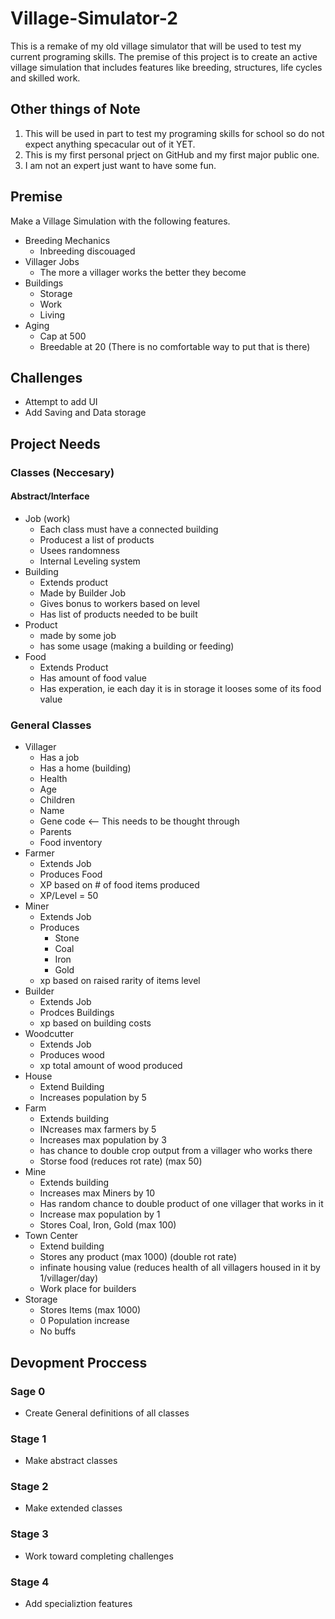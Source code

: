 # Village-Simulator-2

This is a remake of my old village simulator that will be used to test my current programing skills. The premise of this project is to create an active village simulation that includes features like breeding, structures, life cycles and skilled work.

## Other things of Note

1. This will be used in part to test my programing skills for school so do not expect anything specacular out of it YET.
2. This is my first personal prject on GitHub and my first major public one.
3. I am not an expert just want to have some fun.

## Premise

Make a Village Simulation with the following features.

* Breeding Mechanics
  * Inbreeding discouaged
* Villager Jobs
  * The more a villager works the better they become
* Buildings
  * Storage
  * Work
  * Living
* Aging
  * Cap at 500
  * Breedable at 20 (There is no comfortable way to put that is there)

## Challenges

* Attempt to add UI
* Add Saving and Data storage

## Project Needs

### Classes (Neccesary)

#### Abstract/Interface

* Job (work)
  * Each class must have a connected building
  * Producest a list of products
  * Usees randomness
  * Internal Leveling system
* Building
  * Extends product
  * Made by Builder Job
  * Gives bonus to workers based on level
  * Has list of products needed to be built
* Product
  * made by some job
  * has some usage (making a building or feeding)
* Food
  * Extends Product
  * Has amount of food value
  * Has experation, ie each day it is in storage it looses some of its food value

### General Classes

* Villager
  * Has a job
  * Has a home (building)
  * Health
  * Age
  * Children
  * Name
  * Gene code  <-- This needs to be thought through
  * Parents
  * Food inventory
* Farmer
  * Extends Job
  * Produces Food
  * XP based on # of food items produced
  * XP/Level = 50
* Miner
  * Extends Job
  * Produces
    * Stone
    * Coal
    * Iron
    * Gold
  * xp based on raised rarity of items level
* Builder
  * Extends Job
  * Prodces Buildings
  * xp based on building costs
* Woodcutter
  * Extends Job
  * Produces wood
  * xp total amount of wood produced
* House
  * Extend Building
  * Increases population by 5
* Farm
  * Extends building
  * INcreases max farmers by 5
  * Increases max population by 3
  * has chance to double crop output from a villager who works there
  * Storse food (reduces rot rate) (max 50)
* Mine
  * Extends building
  * Increases max Miners by 10
  * Has random chance to double product of one villager that works in it
  * Increase max population by 1
  * Stores Coal, Iron, Gold (max 100)
* Town Center
  * Extend building
  * Stores any product (max 1000) (double rot rate)
  * infinate housing value (reduces health of all villagers housed in it by 1/villager/day)
  * Work place for builders
* Storage
  * Stores Items (max 1000)
  * 0 Population increase
  * No buffs
  
## Devopment Proccess

### Sage 0

* Create General definitions of all classes

### Stage 1

* Make abstract classes

### Stage 2

* Make extended classes

### Stage 3

* Work toward completing challenges

### Stage 4

* Add specializtion features
